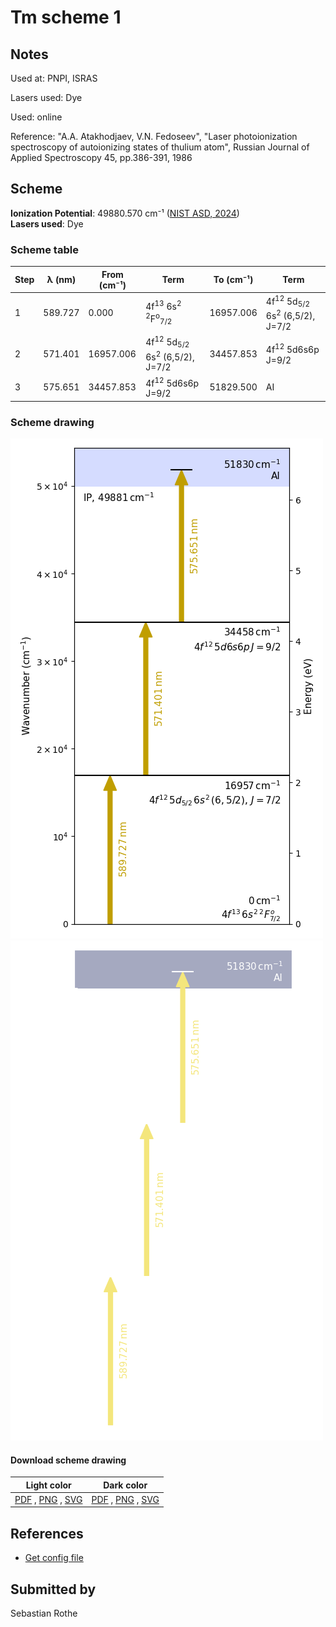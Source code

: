 # Tm scheme 1

## Notes

Used at: PNPI, ISRAS

Lasers used: Dye

Used: online

Reference: "A.A. Atakhodjaev, V.N. Fedoseev", "Laser photoionization spectroscopy of autoionizing states of thulium atom", Russian Journal of Applied Spectroscopy 45, pp.386-391, 1986





## Scheme

**Ionization Potential**: 49880.570 cm⁻¹ ([NIST ASD, 2024](https://www.nist.gov/pml/atomic-spectra-database))  
**Lasers used**: Dye

### Scheme table

| Step | λ (nm)  | From (cm⁻¹) |                                  Term                                  | To (cm⁻¹) |                              Term                              |
| ---- | ------- | ----------- | ---------------------------------------------------------------------- | --------- | -------------------------------------------------------------- |
| 1    | 589.727 | 0.000       | 4f<sup>13</sup> 6s<sup>2</sup> <sup>2</sup>F<sup>o</sup><sub>7/2</sub> | 16957.006 | 4f<sup>12</sup> 5d<sub>5/2</sub> 6s<sup>2</sup> (6,5/2), J=7/2 |
| 2    | 571.401 | 16957.006   | 4f<sup>12</sup> 5d<sub>5/2</sub> 6s<sup>2</sup> (6,5/2), J=7/2         | 34457.853 | 4f<sup>12</sup> 5d6s6p J=9/2                                   |
| 3    | 575.651 | 34457.853   | 4f<sup>12</sup> 5d6s6p J=9/2                                           | 51829.500 | AI                                                             |


### Scheme drawing

![tm scheme, light mode](tm-001/tm-001-light.png#only-light)
![tm scheme, dark mode](tm-001/tm-001-dark-web.png#only-dark)

#### Download scheme drawing

|                                            Light color                                            |                                           Dark color                                           |
| ------------------------------------------------------------------------------------------------- | ---------------------------------------------------------------------------------------------- |
| [PDF](tm-001/tm-001-light.pdf) , [PNG](tm-001/tm-001-light.png) , [SVG](tm-001/tm-001-light.svg)  | [PDF](tm-001/tm-001-dark.pdf) , [PNG](tm-001/tm-001-dark.png) , [SVG](tm-001/tm-001-dark.svg)  |


## References

  - [Get config file](https://github.com/RIMS-Code/rims-code.github.io/blob/main/db/tm-001.json)



## Submitted by

Sebastian Rothe


